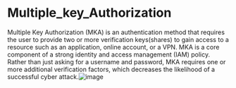 # Multiple_key_Authorization

Multiple Key Authorization (MKA) is an authentication method that requires the user to provide two or more verification keys(shares) to gain access to a resource such as an application, online account, or a VPN. MKA is a core component of a strong identity and access management (IAM) policy. Rather than just asking for a username and password, MKA requires one or more additional verification factors, which decreases the likelihood of a successful cyber attack.![image](https://github.com/Radhe03/Multiple_key_Authorization/assets/121745528/631d7bbc-aa35-4203-b73a-2716fcb7c4cf)
